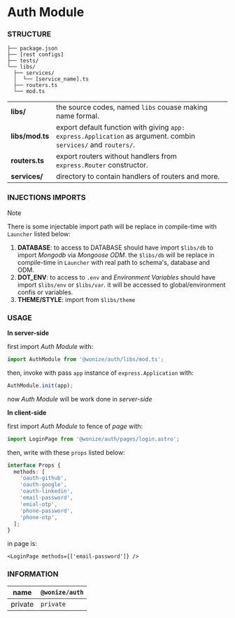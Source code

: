 # Auth Module

### STRUCTURE

```tree
├── package.json
├── [rest configs]
├── tests/
└── libs/
  ├── services/
  │  └── [service_name].ts
  ├── routers.ts
  └── mod.ts
```

|                 |                                                                                                                |
| --------------- | -------------------------------------------------------------------------------------------------------------- |
| **libs/**       | the source codes, named `libs` couase making name formal.                                                      |
| **libs/mod.ts** | export default function with giving `app: express.Application` as argument. combin `services/` and `routers/`. |
| **routers.ts**  | export routers without handlers from `express.Router` constructor.                                             |
| **services/**   | directory to contain handlers of routers and more.                                                             |

### INJECTIONS IMPORTS

> [!NOTE]
>
> There is some injectable import path will be replace in compile-time with `Launcher` listed below:
>
> 1. **DATABASE**: to access to DATABASE should have import `$libs/db` to import _Mongodb_ via _Mongoose ODM_. the `$libs/db` will be replace in compile-time in `Launcher` with real path to schema's, database and ODM.
> 2. **DOT_ENV**: to access to `.env` and _Environment Variables_ should have import `$libs/env` or `$libs/var`. it will be accessed to global/environment confis or variables.
> 3. **THEME/STYLE**: import from `$libs/theme`

### USAGE

**In server-side**

first import _Auth Module_ with:

```typescript
import AuthModule from '@wonize/auth/libs/mod.ts';
```

then, invoke with pass `app` instance of `express.Application` with:

```typescript
AuthModule.init(app);
```

now _Auth Module_ will be work done in _server-side_

**In client-side**

first import _Auth Module_ to fence of _page_ with:

```typescript
import LoginPage from '@wonize/auth/pages/login.astro';
```

then, write with these `props` listed below:

```typescript
interface Props {
  methods: [
    'oauth-github',
    'oauth-google',
    'oauth-linkedin',
    'email-password',
    'emial-otp',
    'phone-password',
    'phone-otp',
  ];
}
```

in page is:

```tsx
<LoginPage methods={['email-password']} />
```

### INFORMATION

| name    | `@wonize/auth` |
| ------- | -------------- |
| private | `private`      |
